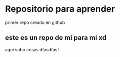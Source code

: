 # Repositorio para aprender
primer repo creado en github

## este es un repo de mi para mi xd
aqui subo cosas dfasdfasf

